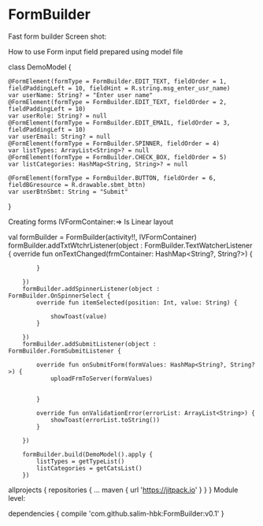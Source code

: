 # FormBuilder
Fast form builder
Screen shot: 

How to use
Form input field prepared using model file

class DemoModel {

    @FormElement(formType = FormBuilder.EDIT_TEXT, fieldOrder = 1, fieldPaddingLeft = 10, fieldHint = R.string.msg_enter_usr_name)
    var userName: String? = "Enter user name"
    @FormElement(formType = FormBuilder.EDIT_TEXT, fieldOrder = 2, fieldPaddingLeft = 10)
    var userRole: String? = null
    @FormElement(formType = FormBuilder.EDIT_EMAIL, fieldOrder = 3, fieldPaddingLeft = 10)
    var userEmail: String? = null
    @FormElement(formType = FormBuilder.SPINNER, fieldOrder = 4)
    var listTypes: ArrayList<String>? = null
    @FormElement(formType = FormBuilder.CHECK_BOX, fieldOrder = 5)
    var listCategories: HashMap<String, String>? = null

    @FormElement(formType = FormBuilder.BUTTON, fieldOrder = 6, fieldBGresource = R.drawable.sbmt_bttn)
    var userBtnSbmt: String = "Submit"


}


Creating forms
lVFormContainer:=> Is Linear layout

 val formBuilder = FormBuilder(activity!!, lVFormContainer)
        formBuilder.addTxtWtchrListener(object : FormBuilder.TextWatcherListener {
            override fun onTextChanged(frmContainer: HashMap<String?, String?>) {


            }

        })
        formBuilder.addSpinnerListener(object : FormBuilder.OnSpinnerSelect {
            override fun itemSelected(position: Int, value: String) {

                showToast(value)
            }

        })
        formBuilder.addSubmitListener(object : FormBuilder.FormSubmitListener {

            override fun onSubmitForm(formValues: HashMap<String?, String?>) {
                uploadFrmToServer(formValues)


            }

            override fun onValidationError(errorList: ArrayList<String>) {
                showToast(errorList.toString())
            }

        })

        formBuilder.build(DemoModel().apply {
            listTypes = getTypeList()
            listCategories = getCatsList()
        })



allprojects {
	repositories {
		...
		maven { url 'https://jitpack.io' }
	}
}
Module level: 

dependencies { 
compile 'com.github.salim-hbk:FormBuilder:v0.1' 
}


